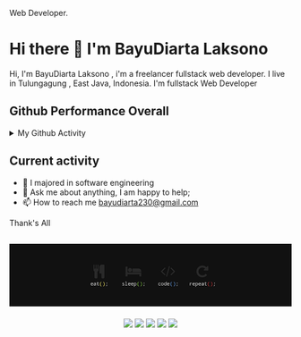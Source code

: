 Web Developer.

# Hi there 👋 I'm BayuDiarta Laksono

Hi, I'm BayuDiarta Laksono , i'm a freelancer fullstack web developer. I live in Tulungagung , East Java, Indonesia. I'm fullstack Web Developer

## Github Performance Overall
<details>
<summary>My Github Activity</summary>
<div align="center">
<p><img align="left" src="https://github-readme-stats.vercel.app/api/top-langs?username=Bayudiartaa&show_icons=true&locale=en&layout=compact&theme=radical" /></p>
<p><img align="left" src="https://github-readme-stats.vercel.app/api?username=Bayudiartaa&show_icons=true&theme=radical&locale=en" width="410" /></p>
</div>
</details>

<!-- [![Anurag's GitHub stats](https://github-readme-stats.vercel.app/api?username=Bayudiartaa&show_icons=true&theme=cobalt)](https://github.com/anuraghazra/github-readme-stats)

[![Top Langs](https://github-readme-stats.vercel.app/api/top-langs/?username=Bayudiartaa&layout=compact&theme=cobalt)](https://github.com/anuraghazra/github-readme-stats) -->


## Current activity

- 💼 I majored in software engineering
- 💬 Ask me about anything, I am happy to help;
- 📫 How to reach me bayudiarta230@gmail.com

Thank's All

## <img alt="cover-github" src="https://github.com/Whyu9-9/Whyu9-9/blob/master/cover1.png">
<p align="center">
</p>
<p align="center">
<img src="https://img.shields.io/badge/laravel%20-%23FF2D20.svg?&style=for-the-badge&logo=laravel&logoColor=white">
<img src="https://img.shields.io/badge/codeigniter%20-%23FF2D20.svg?&style=for-the-badge&logo=codeigniter&logoColor=white">
<img src="https://img.shields.io/badge/express%20-%2314354C.svg?&style=for-the-badge&logo=express&logoColor=white">
<img src="https://img.shields.io/badge/node.js-%2400f.svg?&style=for-the-badge&logo=Node.js&logoColor=white">  
<img src="https://img.shields.io/badge/mysql-%2300f.svg?&style=for-the-badge&logo=mysql&logoColor=white">
</p>

